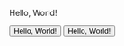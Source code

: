 <!--

Agenda:

0. House Keeping: Cover any issues / concerns for the course.
    
1. Using functions and basic logic in JavaScript
2. Learn the Document Object Model (DOM) and combine HTML, CSS, and JavaScript to build interactive websites. 
3. Hosting your website on GitHub
4. (last 5 minutes)
    - Review Final Project Part 2 
    - Talk about the upcoming lab and it's format
-->


<!--
 _  _   _  _____  ___    ___    ___    _____  _____  _  _   _  ___       _____  _____  _   _  _____  ___    ___    ___    _  ___   _____ 
(_)( ) ( )(_   _)(  _`\ (  _`\ |  _`\ (  _  )(_   _)(_)( ) ( )(  _`\    (___  )(  _  )( ) ( )(  _  )(  _`\ (  _`\ |  _`\ (_)(  _`\(_   _)
| || `\| |  | |  | (_(_)| ( (_)| (_) )| (_) |  | |  | || `\| || ( (_)       | || (_) || | | || (_) || (_(_)| ( (_)| (_) )| || |_) ) | |  
| || , ` |  | |  |  _)_ | |___ | ,  / |  _  |  | |  | || , ` || |___     _  | ||  _  || | | ||  _  |`\__ \ | |  _ | ,  / | || ,__/' | |  
| || |`\ |  | |  | (_( )| (_, )| |\ \ | | | |  | |  | || |`\ || (_, )   ( )_| || | | || \_/ || | | |( )_) || (_( )| |\ \ | || |     | |  
(_)(_) (_)  (_)  (____/'(____/'(_) (_)(_) (_)  (_)  (_)(_) (_)(____/'   `\___/'(_) (_)`\___/'(_) (_)`\____)(____/'(_) (_)(_)(_)     (_)  
                                                                                                                                         
                                                                                                                                         
Goals:
- Get them to use JavaScript on some site they have locally
- show an alert to explain that JS is the "interactive" part
- interact with DOM by editing some element
- show an onClick event that triggers an alert via a <button>
-->

<!-- Step 1: An Alert -->
<!DOCTYPE html>
<html>
    <body>
        <p>Hello, World!</p>
        <script>
            alert("AHHHHHHHHHHHHH");
        </script>
    </body>
</html>

<!-- Step 2: An Alert via a button click -->
<!DOCTYPE html>
<html>
    <body>
        <button onclick="sayHello()">Hello, World!</button>
        <script>
            function sayHello() {
                alert("POOOOOOOOOOOOOP")
            }
        </script>
    </body>
</html>

<!-- Step 3: Use DOM events -->
<!DOCTYPE html>
<html>
    <body>
        <button id="btn">Hello, World!</button>
        <script>
            var btn = document.getElementById("btn")

            function sayHello() {
                alert("POOOOOOOOOOOOOP")
            }

            btn.onclick = sayHello
        </script>
    </body>
</html>

<!-- Step 4: Edit the DOM -->
<!DOCTYPE html>
<html>
    <body>
        <button id="btn">Hello, World!</button>
        <script>
            var btn = document.getElementById("btn")

            function sayHello() {
                btn.innerText = "FAAAAAAARRRRRTTTTTS"
            }

            btn.onclick = sayHello
        </script>
    </body>
</html>
